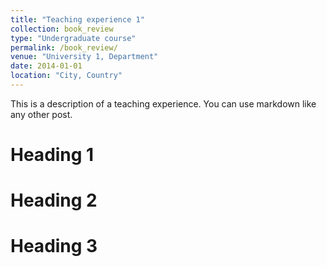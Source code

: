 ```yaml
---
title: "Teaching experience 1"
collection: book_review
type: "Undergraduate course"
permalink: /book_review/
venue: "University 1, Department"
date: 2014-01-01
location: "City, Country"
---
```


This is a description of a teaching experience. You can use markdown like any other post.

Heading 1
======

Heading 2
======

Heading 3
======
